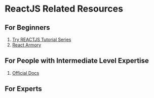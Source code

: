 # ReactJS Related Resources

## For Beginners

1. [Try REACTJS Tutorial Series](https://www.youtube.com/playlist?list=PLEsfXFp6DpzQbwYDx1zgcKJ4tzyWFaESK)
1. [React Armory](https://reactarmory.com/)

## For People with Intermediate Level Expertise

1. [Official Docs](https://reactjs.org/docs/hello-world.html)

## For Experts
